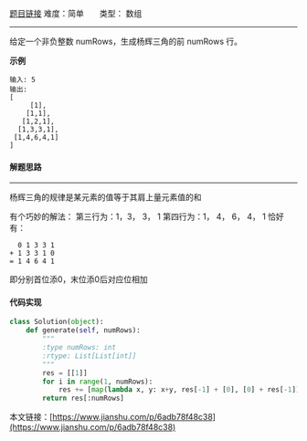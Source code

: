  [题目链接](https://leetcode-cn.com/problems/pascals-triangle/)
难度：简单         &nbsp;&nbsp;&nbsp;&nbsp;&nbsp;&nbsp;类型：  数组
***
 给定一个非负整数 numRows，生成杨辉三角的前 numRows 行。

 
**示例**
```
输入: 5
输出:
[
     [1],
    [1,1],
   [1,2,1],
  [1,3,3,1],
 [1,4,6,4,1]
]
```

#### 解题思路
***
 杨辉三角的规律是某元素的值等于其肩上量元素值的和

有个巧妙的解法：
第三行为：1，3， 3， 1
第四行为：1， 4， 6， 4， 1
恰好有：
```
  0 1 3 3 1
+ 1 3 3 1 0
= 1 4 6 4 1
```
即分别首位添0，末位添0后对应位相加

#### 代码实现
```python
class Solution(object):
    def generate(self, numRows):
        """
        :type numRows: int
        :rtype: List[List[int]]
        """
        res = [[1]]
        for i in range(1, numRows):
            res += [map(lambda x, y: x+y, res[-1] + [0], [0] + res[-1])]
        return res[:numRows]
```
本文链接：[https://www.jianshu.com/p/6adb78f48c38](https://www.jianshu.com/p/6adb78f48c38)

 
